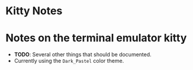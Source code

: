 # Kitty Notes
# Notes on the terminal emulator kitty

* **TODO**: Several other things that should be documented.
* Currently using the `Dark_Pastel` color theme.
